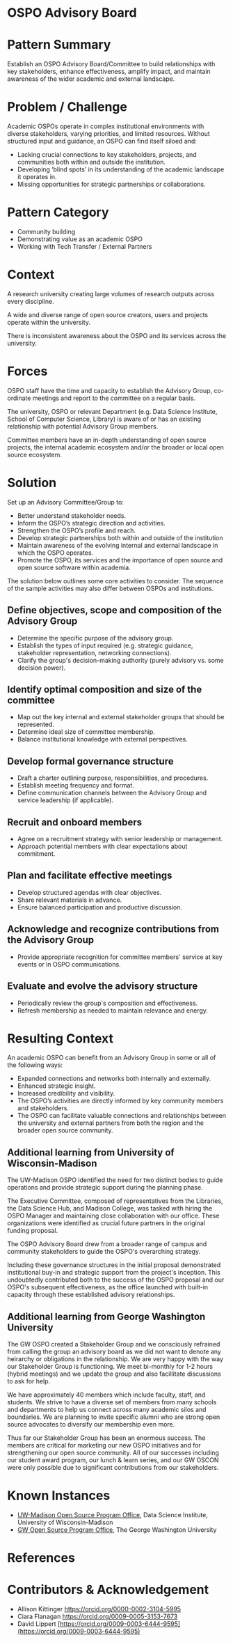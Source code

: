 # OSPO Advisory Board

# Pattern Summary

Establish an OSPO Advisory Board/Committee to build relationships with key stakeholders, enhance effectiveness, amplify impact, and maintain awareness of the wider academic and external landscape.

# Problem / Challenge

Academic OSPOs operate in complex institutional environments with diverse stakeholders, varying priorities, and limited resources. Without structured input and guidance, an OSPO can find itself siloed and:

- Lacking crucial connections to key stakeholders, projects, and communities both within and outside the institution.
- Developing ‘blind spots’ in its understanding of the academic landscape it operates in.
- Missing opportunities for strategic partnerships or collaborations.

# Pattern Category

- Community building
- Demonstrating value as an academic OSPO
- Working with Tech Transfer / External Partners  

# Context

A research university creating large volumes of research outputs across every discipline.

A wide and diverse range of open source creators, users and projects operate within the university.

There is inconsistent awareness about the OSPO and its services across the university.

# Forces

OSPO staff have the time and capacity to establish the Advisory Group, co-ordinate meetings and report to the committee on a regular basis.

The university, OSPO or relevant Department (e.g. Data Science Institute, School of Computer Science, Library) is aware of or has an existing relationship with potential Advisory Group members.

Committee members have an in-depth understanding of open source projects, the internal academic ecosystem and/or the broader or local open source ecosystem.

# Solution

Set up an Advisory Committee/Group to:

- Better understand stakeholder needs.
- Inform the OSPO’s strategic direction and activities.
- Strengthen the OSPO’s profile and reach. 
- Develop strategic partnerships both within and outside of the institution
- Maintain awareness of the evolving internal and external landscape in which the OSPO operates.
- Promote the OSPO, its services and the importance of open source and open source software within academia.

The solution below outlines some core activities to consider. The sequence of the sample activities may also differ between OSPOs and institutions.

## Define objectives, scope and composition of the Advisory Group

- Determine the specific purpose of the advisory group.
- Establish the types of input required (e.g. strategic guidance, stakeholder representation, networking connections).
- Clarify the group's decision-making authority (purely advisory vs. some decision power).

## Identify optimal composition and size of the committee
- Map out the key internal and external stakeholder groups that should be represented.
- Determine ideal size of committee membership.
- Balance institutional knowledge with external perspectives.

## Develop formal governance structure
- Draft a charter outlining purpose, responsibilities, and procedures.
- Establish meeting frequency and format.
- Define communication channels between the Advisory Group and service leadership (if applicable).

## Recruit and onboard members
- Agree on a recruitment strategy with senior leadership or management.
- Approach potential members with clear expectations about commitment.

## Plan and facilitate effective meetings
- Develop structured agendas with clear objectives.
- Share relevant materials in advance.
- Ensure balanced participation and productive discussion.

## Acknowledge and recognize contributions from the Advisory Group
- Provide appropriate recognition for committee members' service at key events or in OSPO communications.

## Evaluate and evolve the advisory structure
- Periodically review the group's composition and effectiveness.
- Refresh membership as needed to maintain relevance and energy.

# Resulting Context

An academic OSPO can benefit from an Advisory Group in some or all of the following ways:

- Expanded connections and networks both internally and externally.
- Enhanced strategic insight.
- Increased credibility and visibility.
- The OSPO’s activities are directly informed by key community members and stakeholders.
- The OSPO can facilitate valuable connections and relationships between the university and external partners from both the region and the broader open source community.

## Additional learning from University of Wisconsin-Madison
The UW-Madison OSPO identified the need for two distinct bodies to guide operations and provide strategic support during the planning phase. 

The Executive Committee, composed of representatives from the Libraries, the Data Science Hub, and Madison College, was tasked with hiring the OSPO Manager and maintaining close collaboration with our office. These organizations were identified as crucial future partners in the original funding proposal. 

The OSPO Advisory Board drew from a broader range of campus and community stakeholders to guide the OSPO's overarching strategy.

Including these governance structures in the initial proposal demonstrated institutional buy-in and strategic support from the project's inception. This undoubtedly contributed both to the success of the OSPO proposal and our OSPO's subsequent effectiveness, as the office launched with built-in capacity through these established advisory relationships.

## Additional learning from George Washington University

The GW OSPO created a Stakeholder Group and we consciously refrained from calling the group an advisory board as we did not want to denote any heirarchy or obligations in the relationship.  We are very happy with the way our Stakeholder Group is functioning.  We meet bi-monthly for 1-2 hours (hybrid meetings) and we update the group and also facillitate discussions to ask for help.

We have approximately 40 members which include faculty, staff, and students.  We strive to have a diverse set of members from many schools and departments to help us connect across many academic silos and boundaries.  We are planning to invite specific alumni who are strong open source advocates to diversify our membership even more.

Thus far our Stakeholder Group has been an enormous success.  The members are critical for marketing our new OSPO initiatives and for strengthening our open source community.  All of our successes including our student award program, our lunch & learn series, and our GW OSCON were only possible due to significant contributions from our stakeholders.

# Known Instances

* [UW-Madison Open Source Program Office](https://ospo.wisc.edu/), Data Science Institute, University of Wisconsin-Madison
* [GW Open Source Program Office](https://ospo.gwu.edu/), The George Washington University

# References

# Contributors & Acknowledgement

- Allison Kittinger https://orcid.org/0000-0002-3104-5995
- Ciara Flanagan https://orcid.org/0009-0005-3153-7673
- David Lippert [https://orcid.org/0009-0003-6444-9595](https://orcid.org/0009-0003-6444-9595)
